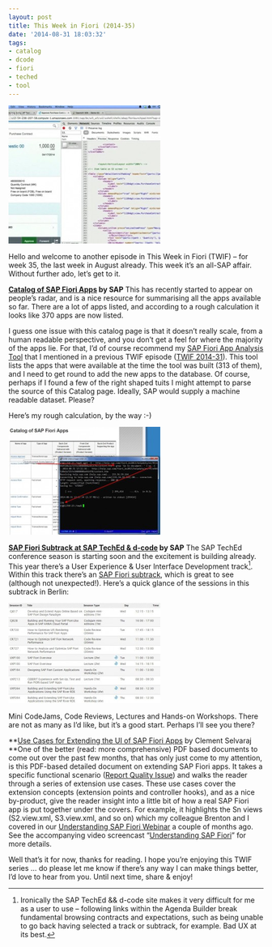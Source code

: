 ```yaml
---
layout: post
title: This Week in Fiori (2014-35)
date: '2014-08-31 18:03:32'
tags:
- catalog
- dcode
- fiori
- teched
- tool
---
```



![](/content/images/2014/08/f-300x273.jpg)

Hello and welcome to another episode in This Week in Fiori (TWIF) – for week 35, the last week in August already. This week it’s an all-SAP affair. Without further ado, let’s get to it.

**[Catalog of SAP Fiori Apps](http://help.sap.com/fiori_bs2013/helpdata/en/99/e464520e2a725fe10000000a441470/content.htm) by SAP**
This has recently started to appear on people’s radar, and is a nice resource for summarising all the apps available so far. There are a lot of apps listed, and according to a rough calculation it looks like 370 apps are now listed.

I guess one issue with this catalog page is that it doesn’t really scale, from a human readable perspective, and you don’t get a feel for where the majority of the apps lie. For that, I’d of course recommend my [SAP Fiori App Analysis Tool](https://code.bluefinsolutions.com/~dadams/FioriWebinar/AppAnalysis.html) that I mentioned in a previous TWIF episode ([TWIF 2014-31](/2014/08/01/this-week-in-fiori-2014-31/)). This tool lists the apps that were available at the time the tool was built (313 of them), and I need to get round to add the new apps to the database. Of course, perhaps if I found a few of the right shaped tuits I might attempt to parse the source of this Catalog page. Ideally, SAP would supply a machine readable dataset. Please?

Here’s my rough calculation, by the way :-)

![cat](/content/images/2014/08/cat-300x213.jpg)

**[SAP Fiori Subtrack at SAP TechEd & d-code](http://sessioncatalog.sapevents.com/go/agendabuilder.sessions/?l=85&locale=en_US&selectedFilters=tag_0:0,tag_202:13848&kw=) by SAP**
 The SAP TechEd conference season is starting soon and the excitement is building already. This year there’s a User Experience & User Interface Development track[^n]. Within this track there’s an [SAP Fiori subtrack](http://sessioncatalog.sapevents.com/go/agendabuilder.sessions/?l=85&locale=en_US&selectedFilters=tag_0:0,tag_202:13848&kw=), which is great to see (although not unexpected!). Here’s a quick glance of the sessions in this subtrack in Berlin:

[![fiorisubtrack](/content/images/2014/08/fiorisubtrack-300x198.jpg)](/content/images/2014/08/fiorisubtrack.jpg)

Mini CodeJams, Code Reviews, Lectures and Hands-on Workshops. There are not as many as I’d like, but it’s a good start. Perhaps I’ll see you there?

[^n]:Ironically the SAP TechEd && d-code site makes it very difficult for me as a user to use – following links within the Agenda Builder break fundamental browsing contracts and expectations, such as being unable to go back having selected a track or subtrack, for example. Bad UX at its best.

**[Use Cases for Extending the UI of SAP Fiori Apps](http://scn.sap.com/docs/DOC-52555) by Clement Selvaraj
**One of the better (read: more comprehensive) PDF based documents to come out over the past few months, that has only just come to my attention, is this PDF-based detailed document on extending SAP Fiori apps. It takes a specific functional scenario ([Report Quality Issue](http://help.sap.com/fiori_bs2013/helpdata/en/20/c74c522565d330e10000000a44538d/frameset.htm)) and walks the reader through a series of extension use cases. These use cases cover the extension concepts (extension points and controller hooks), and as a nice by-product, give the reader insight into a little bit of how a real SAP Fiori app is put together under the covers. For example, it highlights the Sn views (S2.view.xml, S3.view.xml, and so on) which my colleague Brenton and I covered in our [Understanding SAP Fiori Webinar](http://www.bluefinsolutions.com/Blogs/DJ-Adams/July-2014/Webinar-more-Understanding-SAP-Fiori/) a couple of months ago. See the accompanying video screencast “[Understanding SAP Fiori](https://www.youtube.com/watch?v=nM0ffI-GxGk)” for more details.

Well that’s it for now, thanks for reading. I hope you’re enjoying this TWIF series … do please let me know if there’s any way I can make things better, I’d love to hear from you. Until next time, share & enjoy!


